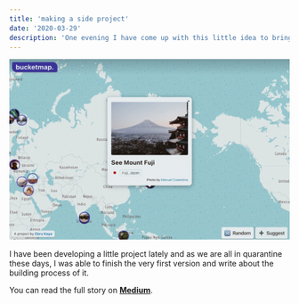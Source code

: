 ```yaml
---
title: 'making a side project'
date: '2020-03-29'
description: 'One evening I have come up with this little idea to bring to life, meet Bucketmap.'
---
```


<img src="../images/blog/bucketmap.jpeg" />

<br>

I have been developing a little project lately and as we are all in quarantine these days, I was able to finish the very first version and write about the building process of it.

You can read the full story on **<a href='https://medium.com/@ebrukye/a-journey-of-making-a-little-side-project-d18088271876' target='_blank'>Medium</a>**.
